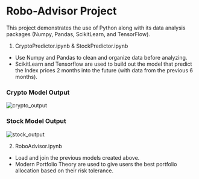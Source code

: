 # Robo-Advisor Project

This project demonstrates the use of Python along with its data analysis packages (Numpy, Pandas, ScikitLearn, and TensorFlow).

1. CryptoPredictor.ipynb & StockPredictor.ipynb
- Use Numpy and Pandas to clean and organize data before analyzing.
- ScikitLearn and Tensorflow are used to build out the model that predict the Index prices 2 months into the future (with data from the previous 6 months).

### Crypto Model Output
![crypto_output](https://github.com/duykhangpham201/robo-advisor-project/blob/master/crypto_output.png)

### Stock Model Output
![stock_output](https://github.com/duykhangpham201/robo-advisor-project/blob/master/stock_output.png)

2. RoboAdvisor.ipynb
- Load and join the previous models created above.
- Modern Portfolio Theory are used to give users the best portfolio allocation based on their risk tolerance.
